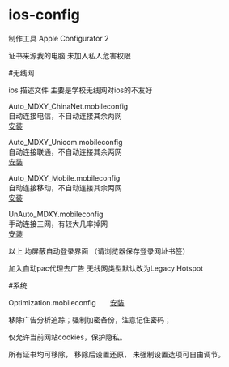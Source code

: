 # ios-config
制作工具
Apple Configurator 2

证书来源我的电脑
未加入私人危害权限

#无线网

ios 描述文件 
主要是学校无线网对ios的不友好   

Auto_MDXY_ChinaNet.mobileconfig    
自动连接电信，不自动连接其余两网  
[安装](https://pan.baidu.com/s/1c251tV6)

Auto_MDXY_Unicom.mobileconfig      
自动连接联通，不自动连接其余两网  
[安装](https://pan.baidu.com/s/1dFbDgxr)

Auto_MDXY_Mobile.mobileconfig      
自动连接移动，不自动连接其余两网  
[安装](https://pan.baidu.com/s/1miFuzvM)

UnAuto_MDXY.mobileconfig           
手动连接三网，有较大几率掉网      
[安装](https://pan.baidu.com/s/1jHPrBwi)

以上
均屏蔽自动登录界面
（请浏览器保存登录网址书签）

加入自动pac代理去广告
无线网类型默认改为Legacy Hotspot


#系统

Optimization.mobileconfig      
[安装](https://pan.baidu.com/s/1kVSnHlH)

移除广告分析追踪；强制加密备份，注意记住密码；

仅允许当前网站cookies，保护隐私。

所有证书均可移除，
移除后设置还原，
未强制设置选项可自由调节。

